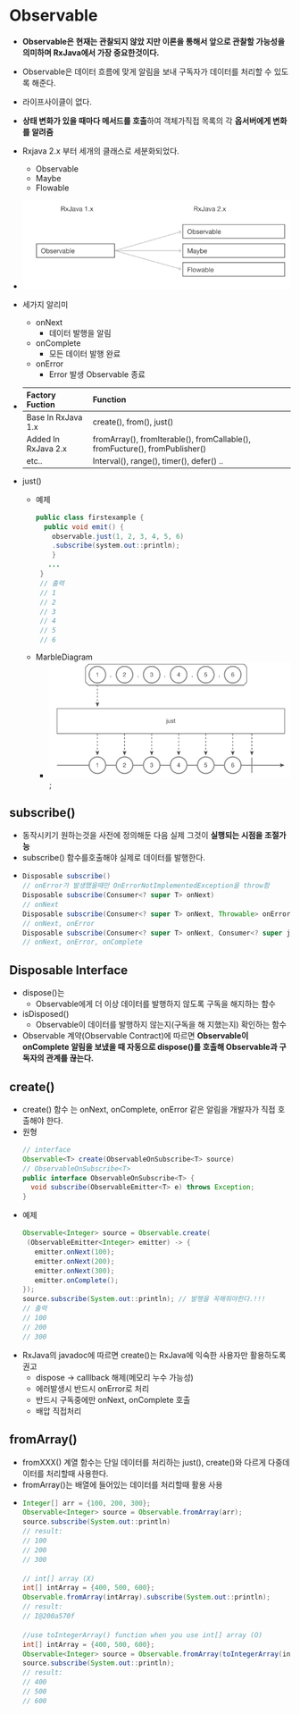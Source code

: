Observable
===
* **Observable은 현재는 관찰되지 않았 지만 이론을 통해서 앞으로 관찰할 가능성을 의미하며 RxJava에서 가장 중요한것이다.**
* Observable은 데이터 흐름에 맞게 알림을 보내 구독자가 데이터를 처리할 수 있도록 해준다.
* 라이프사이클이 없다.
* **상태 변화가 있을 때마다 메서드를 호출**하여 객체가직접 목록의 각 **옵서버에게 변화를 알려줌**
* Rxjava 2.x 부터 세개의 클래스로 세분화되었다.
  * Observable
  * Maybe
  * Flowable
* ![](img/observableclassification.png)
* 세가지 알리미
  * onNext
    * 데이터 발행을 알림
  * onComplete
    * 모든 데이터 발행 완료
  * onError
    * Error 발생 Observable 종료
    
* |Factory Fuction|Function|
  |---------------|--------|
  |Base In RxJava 1.x|create(), from(), just()|
  |Added In RxJava 2.x|fromArray(), fromIterable(), fromCallable(), fromFucture(), fromPublisher()|
  |etc..|Interval(), range(), timer(), defer() ..|
  
  
* just()
  * 예제
    ```java
    public class firstexample { 
      public void emit() { 
        observable.just(1, 2, 3, 4, 5, 6) 
        .subscribe(system.out::println);
        } 
       ...
     } 
     // 출력
     // 1
     // 2
     // 3
     // 4
     // 5
     // 6
  * MarbleDiagram
    * ![](img/marble_Just2.png);
    
subscribe()
---
  * 동작시키기 원하는것을 사전에 정의해둔 다음 실제 그것이 **실행되는 시점을 조절가능**
  * subscribe() 함수를호출해야 실제로 데이터를 발행한다.
  * ```java
    Disposable subscribe() 
    // onError가 발생했을때만 OnErrorNotImplementedException을 throw함
    Disposable subscribe(Consumer<? super T> onNext)
    // onNext
    Disposable subscribe(Consumer<? super T> onNext, Throwable> onError)
    // onNext, onError
    Disposable subscribe(Consumer<? super T> onNext, Consumer<? super java.lang. Consumer<? super java.lang.Throwable> onError, Action onComplete)
    // onNext, onError, onComplete
    
Disposable Interface
---
* dispose()는
  * Observable에게 더 이상 데이터를 발행하지 않도록 구독을 해지하는 함수
* isDisposed()
  * Observable이 데이터를 발행하지 않는지(구독을 해 지했는지) 확인하는 함수
* Observable 계약(Observable Contract)에 따르면 **Observable이 onComplete 알림을 보냈을 때 자동으로 dispose()를 호출해 Observable과 구독자의 관계를 끊는다.**

create()
---
* create() 함수 는 onNext, onComplete, onError 같은 알림을 개발자가 직접 호출해야 한다.
* 원형
  ```java
  // interface
  Observable<T> create(ObservableOnSubscribe<T> source)
  // ObservableOnSubscribe<T>
  public interface ObservableOnSubscribe<T> { 
    void subscribe(ObservableEmitter<T> e) throws Exception;
  }
* 예제
  ```java
  Observable<Integer> source = Observable.create( 
   (ObservableEmitter<Integer> emitter) -> { 
     emitter.onNext(100); 
     emitter.onNext(200); 
     emitter.onNext(300); 
     emitter.onComplete();
  }); 
  source.subscribe(System.out::println); // 발행을 꼭해줘야한다.!!!
  // 출력
  // 100
  // 200
  // 300
* RxJava의 javadoc에 따르면 create()는 RxJava에 익숙한 사용자만 활용하도록 권고
  * dispose -> calllback 해제(메모리 누수 가능성)
  * 에러발생시 반드시 onError로 처리
  * 반드시 구독중에만 onNext, onComplete 호출
  * 배압 직접처리
  
fromArray()
---
  * fromXXX() 계열 함수는 단일 데이터를 처리하는 just(), create()와 다르게 다중데이터를 처리할때 사용한다.
  * fromArray()는 배열에 들어있는 데이터를 처리할때 활용 사용
  * ```java
    Integer[] arr = {100, 200, 300};
    Observable<Integer> source = Observable.fromArray(arr);
    source.subscribe(System.out::println)
    // result:
    // 100
    // 200
    // 300
    
    // int[] array (X)
    int[] intArray = {400, 500, 600};
    Observable.fromArray(intArray).subscribe(System.out::println);
    // result:
    // I@200a570f
    
    //use toIntegerArray() function when you use int[] array (O)
    int[] intArray = {400, 500, 600};
    Observable<Integer> source = Observable.fromArray(toIntegerArray(intArray));
    source.subscribe(System.out::println);
    // result:
    // 400
    // 500
    // 600
    
